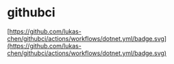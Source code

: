 # githubci
[https://github.com/lukas-chen/githubci/actions/workflows/dotnet.yml/badge.svg](https://github.com/lukas-chen/githubci/actions/workflows/dotnet.yml/badge.svg)
